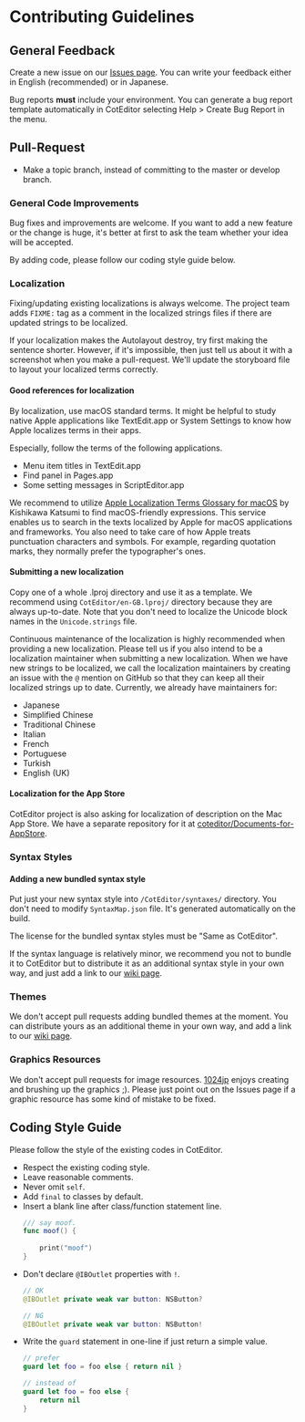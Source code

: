 
Contributing Guidelines
==========================

General Feedback
--------------------------

Create a new issue on our [Issues page](https://github.com/coteditor/CotEditor/issues). You can write your feedback either in English (recommended) or in Japanese.

Bug reports __must__ include your environment. You can generate a bug report template automatically in CotEditor selecting Help > Create Bug Report in the menu.



Pull-Request
--------------------------

- Make a topic branch, instead of committing to the master or develop branch.


### General Code Improvements

Bug fixes and improvements are welcome. If you want to add a new feature or the change is huge, it's better at first to ask the team whether your idea will be accepted.

By adding code, please follow our coding style guide below.


### Localization

Fixing/updating existing localizations is always welcome. The project team adds `FIXME:` tag as a comment in the localized strings files if there are updated strings to be localized.

If your localization makes the Autolayout destroy, try first making the sentence shorter. However, if it's impossible, then just tell us about it with a screenshot when you make a pull-request. We'll update the storyboard file to layout your localized terms correctly.

#### Good references for localization

By localization, use macOS standard terms. It might be helpful to study native Apple applications like TextEdit.app or System Settings to know how Apple localizes terms in their apps.

Especially, follow the terms of the following applications.

- Menu item titles in TextEdit.app
- Find panel in Pages.app
- Some setting messages in ScriptEditor.app

We recommend to utilize [Apple Localization Terms Glossary for macOS](https://applelocalization.com/macos) by Kishikawa Katsumi to find macOS-friendly expressions. This service enables us to search in the texts localized by Apple for macOS applications and frameworks.
You also need to take care of how Apple treats punctuation characters and symbols. For example, regarding quotation marks, they normally prefer the typographer's ones.


#### Submitting a new localization

Copy one of a whole .lproj directory and use it as a template. We recommend using `CotEditor/en-GB.lproj/` directory because they are always up-to-date.
Note that you don't need to localize the Unicode block names in the `Unicode.strings` file.

Continuous maintenance of the localization is highly recommended when providing a new localization. Please tell us if you also intend to be a localization maintainer when submitting a new localization. When we have new strings to be localized, we call the localization maintainers by creating an issue with the `@` mention on GitHub so that they can keep all their localized strings up to date.
Currently, we already have maintainers for:

- Japanese
- Simplified Chinese
- Traditional Chinese
- Italian
- French
- Portuguese
- Turkish
- English (UK)

#### Localization for the App Store

CotEditor project is also asking for localization of description on the Mac App Store. We have a separate repository for it at [coteditor/Documents-for-AppStore](https://github.com/coteditor/Documents-for-AppStore).


### Syntax Styles

#### Adding a new bundled syntax style

Put just your new syntax style into `/CotEditor/syntaxes/` directory. You don't need to modify `SyntaxMap.json` file. It's generated automatically on the build.

The license for the bundled syntax styles must be "Same as CotEditor".

If the syntax language is relatively minor, we recommend you not to bundle it to CotEditor but to distribute it as an additional syntax style in your own way, and just add a link to our [wiki page](https://github.com/coteditor/CotEditor/wiki/Additional-Syntax-Styles).


### Themes

We don't accept pull requests adding bundled themes at the moment. You can distribute yours as an additional theme in your own way, and add a link to our [wiki page](https://github.com/coteditor/CotEditor/wiki/Additional-Themes).


### Graphics Resources

We don't accept pull requests for image resources. [1024jp](https://github.com/1024jp) enjoys creating and brushing up the graphics ;). Please just point out on the Issues page if a graphic resource has some kind of mistake to be fixed.


Coding Style Guide
--------------------------

Please follow the style of the existing codes in CotEditor.

- Respect the existing coding style.
- Leave reasonable comments.
- Never omit `self`.
- Add `final` to classes by default.
- Insert a blank line after class/function statement line.
    ```Swift
    /// say moof.
    func moof() {
        
        print("moof")
    }
    ```
- Don't declare `@IBOutlet` properties with `!`.
    ```Swift
    // OK
    @IBOutlet private weak var button: NSButton?
    
    // NG
    @IBOutlet private weak var button: NSButton!
    ```
- Write the `guard` statement in one-line if just return a simple value.
    ```Swift
    // prefer
    guard let foo = foo else { return nil }
    
    // instead of
    guard let foo = foo else {
        return nil
    }
    ```
